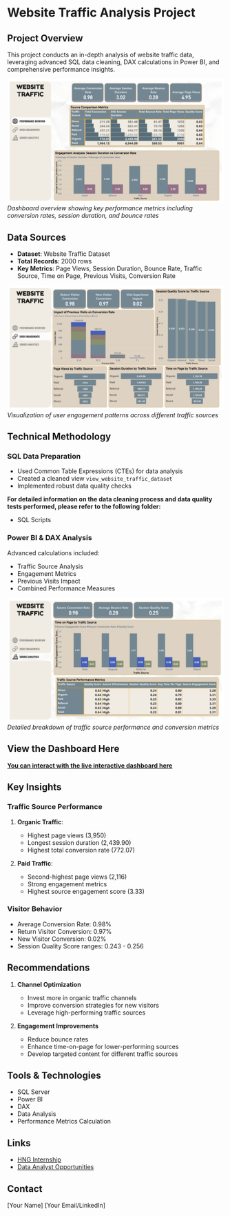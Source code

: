 # Website Traffic Analysis Project

## Project Overview
This project conducts an in-depth analysis of website traffic data, leveraging advanced SQL data cleaning, DAX calculations in Power BI, and comprehensive performance insights.

![Performance Overview](1_Performance_Overview.jpg)
*Dashboard overview showing key performance metrics including conversion rates, session duration, and bounce rates*

## Data Sources
- **Dataset**: Website Traffic Dataset
- **Total Records**: 2000 rows
- **Key Metrics**: Page Views, Session Duration, Bounce Rate, Traffic Source, Time on Page, Previous Visits, Conversion Rate

![User Engagements](2_User_Engagements.jpg)
*Visualization of user engagement patterns across different traffic sources*

## Technical Methodology

### SQL Data Preparation
- Used Common Table Expressions (CTEs) for data analysis
- Created a cleaned view `view_website_traffic_dataset`
- Implemented robust data quality checks

**For detailed information on the data cleaning process and data quality tests performed, please refer to the following folder:**
- SQL Scripts

### Power BI & DAX Analysis
Advanced calculations included:
- Traffic Source Analysis
- Engagement Metrics
- Previous Visits Impact
- Combined Performance Measures

![Source Analytics](3_Source_Analytics.jpg)
*Detailed breakdown of traffic source performance and conversion metrics*

## View the Dashboard Here
**[You can interact with the live interactive dashboard here](https://link-to-your-powerbi-dashboard.com)**

## Key Insights

### Traffic Source Performance
1. **Organic Traffic**: 
   - Highest page views (3,950)
   - Longest session duration (2,439.90)
   - Highest total conversion rate (772.07)

2. **Paid Traffic**:
   - Second-highest page views (2,116)
   - Strong engagement metrics
   - Highest source engagement score (3.33)

### Visitor Behavior
- Average Conversion Rate: 0.98%
- Return Visitor Conversion: 0.97%
- New Visitor Conversion: 0.02%
- Session Quality Score ranges: 0.243 - 0.256

## Recommendations
1. **Channel Optimization**
   - Invest more in organic traffic channels
   - Improve conversion strategies for new visitors
   - Leverage high-performing traffic sources

2. **Engagement Improvements**
   - Reduce bounce rates
   - Enhance time-on-page for lower-performing sources
   - Develop targeted content for different traffic sources

## Tools & Technologies
- SQL Server
- Power BI
- DAX
- Data Analysis
- Performance Metrics Calculation

## Links
- [HNG Internship](https://hng.tech/internship)
- [Data Analyst Opportunities](https://hng.tech/hire/data-analysts)

## Contact
[Your Name]
[Your Email/LinkedIn]
